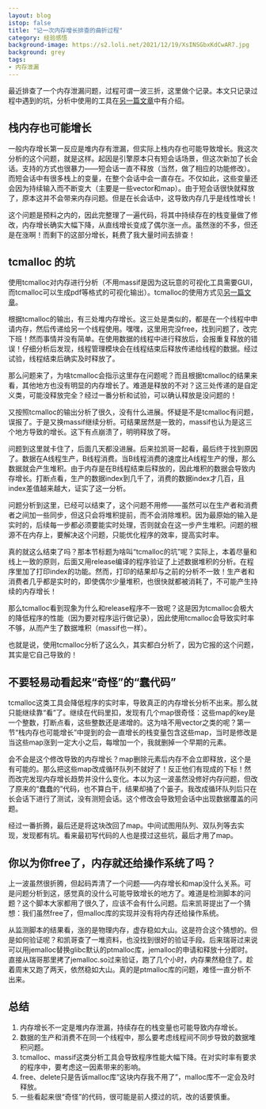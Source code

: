```yaml
---
layout: blog
istop: false
title: "记一次内存增长排查的曲折过程"
category: 经验感悟
background-image: https://s2.loli.net/2021/12/19/XsINSGbxKdCwAR7.jpg
background: grey
tags:
- 内存泄漏
---
```


最近排查了一个内存泄漏问题，过程可谓一波三折，这里做个记录。本文只记录过程中遇到的坑，分析中使用的工具在[另一篇文章](http://www.kekeke.cn/2021/12/12/memleaktools.html)中有介绍。

## 栈内存也可能增长

一般内存增长第一反应是堆内存有泄漏，但实际上栈内存也可能导致增长。我这次分析的这个问题，就是这样。起因是引擎原本只有短会话场景，但这次新加了长会话。支持的方式也很暴力——短会话一直不释放（当然，做了相应的功能修改）。而短会话中有很多栈上的变量，在整个会话中会一直存在。不仅如此，这些变量还会因为持续输入而不断变大（主要是一些vector和map）。由于短会话很快就释放了，原本这并不会带来内存问题。但是在长会话中，这导致内存几乎是线性增长！

这个问题是预料之内的，因此完整理了一遍代码，将其中持续存在的栈变量做了修改，内存增长确实大幅下降，从直线增长变成了偶尔涨一点。虽然涨的不多，但还是在涨啊！而剩下的这部分增长，耗费了我大量时间去排查！

## tcmalloc 的坑

使用tcmalloc对内存进行分析（不用massif是因为这玩意的可视化工具需要GUI，而tcmalloc可以生成pdf等格式的可视化输出）。tcmalloc的使用方式见[另一篇文章](http://www.kekeke.cn/2021/12/12/memleaktools.html)。

根据tcmalloc的输出，有三处堆内存增长。这三处是类似的，都是在一个线程中申请内存，然后传递给另一个线程使用。嘿嘿，这里用完没free，找到问题了，改完下班！然而事情并没有简单。在使用数据的线程中进行释放后，会报重复释放的错误！仔细分析后发现，线程管理模块会在线程结束后释放传递给线程的数据。经过试验，线程结束后确实及时释放了。

那么问题来了，为啥tcmalloc会指示这里存在问题呢？而且根据tcmalloc的结果来看，其他地方也没有明显的内存增长了。难道是释放的不对？这三处传递的是自定义类，可能没释放完全？经过一番分析和试验，可以确认释放是没问题的！

又按照tcmalloc的输出分析了很久，没有什么进展。怀疑是不是tcmalloc有问题，误报了。于是又换massif继续分析。可结果居然是一致的，massif也认为是这三个地方导致的增长。这下有点崩溃了，明明释放了呀。

问题到这里就卡住了，后面几天都没进展。后来拉凯哥一起看，最后终于找到原因了。数据在A线程生产，B线程消费。当B线程消费的速度比A线程生产的慢，那么数据就会产生堆积。由于内存是在B线程结束后释放的，因此堆积的数据会导致内存增长。打断点看，生产的数据index到几千了，消费的数据index才几百，且index差值越来越大，证实了这一分析。

问题分析到这里，已经可以结束了，这个问题不用修——虽然可以在生产者和消费者之间加一些同步，但这只会将堆积提前，而不会消除堆积。因为最原始的输入是实时的，后续每一步都必须要能实时处理，否则就会在这一步产生堆积。问题的根源不在内存上，要解决这个问题，只能优化程序的效率，提高实时率。

真的就这么结束了吗？那本节标题为啥叫“tcmalloc的坑”呢？实际上，本着尽量和线上一致的原则，后面又用release编译的程序验证了上述数据堆积的分析。在程序里加了打印index的功能。然而，打印的结果却与之前的分析不一致！生产者和消费者几乎都是实时的，即使偶尔少量堆积，也很快就都被消耗了，不可能产生持续的内存增长！

那么tcmalloc看到现象为什么和release程序不一致呢？这是因为tcmalloc会极大的降低程序的性能（因为要对程序运行做记录），因此使用tcmalloc会导致实时率不够，从而产生了数据堆积（massif也一样）。

也就是说，使用tcmalloc分析了这么久，其实都白分析了，因为它报的这个问题，其实是它自己导致的！

## 不要轻易动看起来“奇怪”的“蠢代码”

tcmalloc这类工具会降低程序的实时率，导致真正的内存增长分析不出来。那么就只能继续靠“看”了。继续在代码里扣，发现有几个map很奇怪：这些map的key是一个整数，打断点看，这些整数还是递增的。这为啥不用vector之类的呢？第一节“栈内存也可能增长”中提到的会一直增长的栈变量包含这些map，当时是修改是当这些map涨到一定大小之后，每增加一个，我就删掉一个早期的元素。

会不会是这个修改导致的内存增长？map删除元素后内存不会立即释放，这个是有可能的。那么把这些map改成循环队列不就好了！反正他们有现成的下标！然而改完发现内存增长趋势并没什么变化。本以为这一波虽然没修好内存问题，但改了原来的“蠢蠢的”代码，也不算白干，结果却捅了个篓子。我改成循环队列后只在长会话下进行了测试，没有测短会话。这个修改会导致短会话中出现数据覆盖的问题。

经过一番折腾，最后还是将这块改回了map。中间试图用队列、双队列等去实现，发现都有坑。看来最初写代码的人也是摸过这些坑，最后才用了map。

## 你以为你free了，内存就还给操作系统了吗？

上一波虽然很折腾，但起码弄清了一个问题——内存增长和map没什么关系。可是问题分析到这，感觉真的没什么可能导致增长的地方了。难道是检测脚本的问题？这个脚本大家都用了很久了，应该不会有什么问题。后来凯哥提出了一个猜想：我们虽然free了，但malloc库的实现并没有将内存还给操作系统。

从监测脚本的结果看，涨的是物理内存，虚存稳如大山。这是符合这个猜想的。但是如何验证呢？和凯哥查了一堆资料，也没找到很好的验证手段。后来瑞哥过来说可以用jemalloc替换glibc默认的ptmalloc库，jemalloc的申请和释放十分即时。直接从瑞哥那里拷了jemalloc.so过来验证，跑了几个小时，内存果然稳住了。趁着周末又跑了两天，依然稳如大山。真的是ptmalloc库的问题，难怪一直分析不出来。

## 总结

1. 内存增长不一定是堆内存泄漏，持续存在的栈变量也可能导致内存增长。
2. 数据的生产和消费不在同一个线程中，那么要考虑线程间不同步导致的数据堆积问题。
3. tcmalloc、massif这类分析工具会导致程序性能大幅下降。在对实时率有要求的程序中，要考虑这一因素带来的影响。
4. free、delete只是告诉malloc库“这块内存我不用了”，malloc库不一定会及时释放。
5. 一些看起来很“奇怪”的代码，很可能是前人摸过的坑，改的话要慎重。
